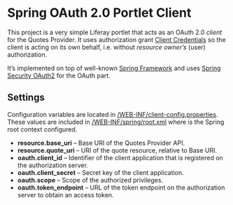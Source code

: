 Spring OAuth 2.0 Portlet Client
===============================

This project is a very simple Liferay portlet that acts as an OAuth 2.0 _client_ for the Quotes Provider. It uses authorization grant [Client Credentials](http://tools.ietf.org/html/rfc6749#section-1.3.4) so the client is acting on its own behalf, i.e. without _resource owner’s_ (user) authorization.

It’s implemented on top of well-known [Spring Framework][spring-framework] and uses [Spring Security OAuth2][spring-security-oauth] for the OAuth part.


Settings
--------

Configuration variables are located in [/WEB-INF/client-config.properties][client-config]. These values are included in [/WEB-INF/spring/root.xml][root-context] where is the Spring root context configured.

* **resource.base_uri** – Base URI of the Quotes Provider API.
* **resource.quote_uri** – URI of the quote resource, relative to Base URI.
* **oauth.client_id** – Identifier of the client application that is registered on the authorization server.
* **oauth.client_secret** – Secret key of the client application.
* **oauth.scope** – Scope of the authorized privileges.
* **oauth.token_endpoint** – URL of the token endpoint on the authorization server to obtain an access token.


[spring-framework]: http://www.springsource.org/spring-framework
[spring-security-oauth]: http://www.springsource.org/spring-security-oauth
[client-config]: src/main/webapp/WEB-INF/client-config.properties
[root-context]: src/main/webapp/WEB-INF/spring/root-context.xml
